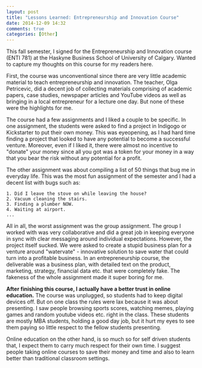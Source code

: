 ```yaml
---
layout: post
title: "Lessons Learned: Entrepreneurship and Innovation Course"
date: 2014-12-09 14:32
comments: true
categories: [Other]
---
```


This fall semester, I signed for the Entrepreneurship and Innovation course (ENTI 781) at the Haskyne Business School of University of Calgary. Wanted to capture my thoughts on this course for my readers here.

First, the course was unconventional since there are very little academic material to teach entrepreneurship and innovation. The teacher, Olga Petricevic, did a decent job of collecting materials comprising of academic papers, case studies, newspaper articles and YouTube videos as well as bringing in a local entrepreneur for a lecture one day. But none of these were the highlights for me.

The course had a few assignments and I liked a couple to be specific. In one assignment, the students were asked to find a project in Indigogo or Kickstarter to put their own money. This was eyeopening, as I had hard time finding a project that looked to have any potential to become a successful venture. Moreover, even if I liked it, there were almost no incentive to "donate" your money since all you got was a token for your money in a way that you bear the risk without any potential for a profit.

The other assignment was about compiling a list of 50 things that bug me in everyday life. This was the most fun assignment of the semester and I had a decent list with bugs such as:

    1. Did I leave the stove on while leaving the house?
    2. Vacuum cleaning the stairs.
    3. Finding a plumber NOW.
    4. Waiting at airport.
    ...

All in all, the worst assignment was the group assignment. The group I worked with was very collaborative and did a great job in keeping everyone in sync with clear messaging around individual expectations. However, the project itself sucked. We were asked to create a stupid business plan for a venture around "watervate" - innovative solution to save water that could turn into a profitable business. In an entrepreneurship course, the deliverable was a business plan, with detailed text on the product, marketing, strategy, financial data etc. that were completely fake. The fakeness of the whole assignment made it super boring for me.

__After finishing this course, I actually have a better trust in online education.__ The course was unplugged, so students had to keep digital devices off. But on one class the rules were lax because it was about presenting. I saw people browsing sports scores, watching memes, playing games and random youtube videos etc. right  in the class. These students are mostly MBA students, holding a good day job, but it hurt my eyes to see them paying so little respect to the fellow students presenting.

Online education on the other hand, is so much so for self driven students that, I expect them to carry much respect for their own time. I suggest people taking online courses to save their money and time and also to learn better than traditional classroom settings.